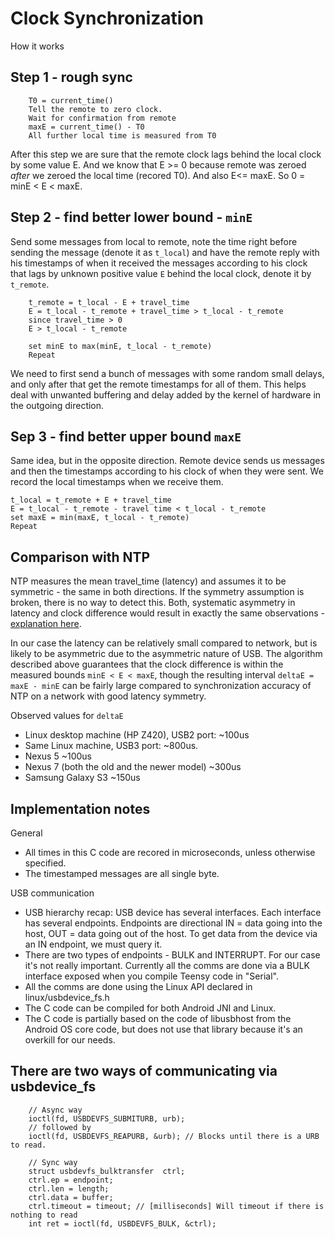 # Clock Synchronization

How it works

## Step 1 - rough sync

        T0 = current_time()
        Tell the remote to zero clock.
        Wait for confirmation from remote
        maxE = current_time() - T0
        All further local time is measured from T0


After this step we are sure that the remote clock lags behind the local clock by
some value E. And we know that E >= 0 because remote was zeroed *after* we
zeroed the local time (recored T0). And also E<= maxE. So 0 = minE < E < maxE.


## Step 2 - find better lower bound - `minE`

Send some messages from local to remote, note the time right before sending the
message (denote it as `t_local`) and have the remote reply with his timestamps
of when it received the messages according to his clock that lags by unknown
positive value `E` behind the local clock, denote it by `t_remote`.


        t_remote = t_local - E + travel_time
        E = t_local - t_remote + travel_time > t_local - t_remote
        since travel_time > 0
        E > t_local - t_remote

        set minE to max(minE, t_local - t_remote)
        Repeat

We need to first send a bunch of messages with some random small delays, and
only after that get the remote timestamps for all of them. This helps deal with
unwanted buffering and delay added by the kernel of hardware in the outgoing
direction.

## Sep 3 - find better upper bound `maxE`

Same idea, but in the opposite direction. Remote device sends us messages and
then the timestamps according to his clock of when they were sent. We record the
local timestamps when we receive them.

    t_local = t_remote + E + travel_time
    E = t_local - t_remote - travel time < t_local - t_remote
    set maxE = min(maxE, t_local - t_remote)
    Repeat

## Comparison with NTP

NTP measures the mean travel_time (latency) and assumes it to be symmetric - the
same in both directions. If the symmetry assumption is broken, there is no way
to detect this. Both, systematic asymmetry in latency and clock difference would
result in exactly the same observations -
[explanation here](http://cs.stackexchange.com/questions/103/clock-synchronization-in-a-network-with-asymmetric-delays).

In our case the latency can be relatively small compared to network, but is
likely to be asymmetric due to the asymmetric nature of USB. The algorithm
described above guarantees that the clock difference is within the measured
bounds `minE < E < maxE`, though the resulting interval `deltaE = maxE - minE`
can be fairly large compared to synchronization accuracy of NTP on a network
with good latency symmetry.

Observed values for `deltaE`
 - Linux desktop machine (HP Z420), USB2 port: ~100us
 - Same Linux machine, USB3 port: ~800us.
 - Nexus 5 ~100us
 - Nexus 7 (both the old and the newer model) ~300us
 - Samsung Galaxy S3 ~150us



## Implementation notes

General
 - All times in this C code are recored in microseconds, unless otherwise
   specified.
 - The timestamped messages are all single byte.

USB communication
 - USB hierarchy recap: USB device has several interfaces. Each interface has
   several endpoints. Endpoints are directional IN = data going into the host,
   OUT = data going out of the host. To get data from the device via an IN
   endpoint, we must query it.
 - There are two types of endpoints - BULK and INTERRUPT. For our case it's not
   really important. Currently all the comms are done via a BULK interface
   exposed when you compile Teensy code in "Serial".
 - All the comms are done using the Linux API declared in linux/usbdevice_fs.h
 - The C code can be compiled for both Android JNI and Linux.
 - The C code is partially based on the code of libusbhost from the Android OS
   core code, but does not use that library because it's an overkill for our
   needs.

## There are two ways of communicating via usbdevice_fs

        // Async way
        ioctl(fd, USBDEVFS_SUBMITURB, urb);
        // followed by
        ioctl(fd, USBDEVFS_REAPURB, &urb); // Blocks until there is a URB to read.

        // Sync way
        struct usbdevfs_bulktransfer  ctrl;
        ctrl.ep = endpoint;
        ctrl.len = length;
        ctrl.data = buffer;
        ctrl.timeout = timeout; // [milliseconds] Will timeout if there is nothing to read
        int ret = ioctl(fd, USBDEVFS_BULK, &ctrl);



